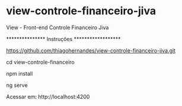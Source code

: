 # view-controle-financeiro-jiva
View - Front-end Controle Financeiro Jiva

*************** Instruções ******************

https://github.com/thiagohernandes/view-controle-financeiro-jiva.git

cd view-controle-financeiro

npm install

ng serve

Acessar em: http://localhost:4200
